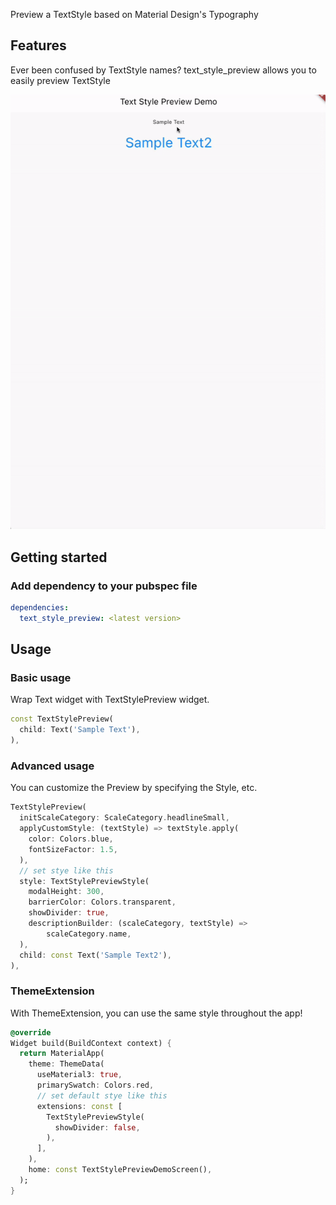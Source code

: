 Preview a TextStyle based on Material Design's Typography

## Features

Ever been confused by TextStyle names?
text_style_preview allows you to easily preview TextStyle

<p align="center">
  <img src="https://raw.githubusercontent.com/K9i-0/text_style_preview/main/text_style_preivew.gif" alt="text_style_preview" />
</p>




## Getting started

### Add dependency to your pubspec file

```yaml
dependencies:
  text_style_preview: <latest version>
```

## Usage

### Basic usage
Wrap Text widget with TextStylePreview widget.
```dart
const TextStylePreview(
  child: Text('Sample Text'),
),
```


### Advanced usage
You can customize the Preview by specifying the Style, etc.
```dart
TextStylePreview(
  initScaleCategory: ScaleCategory.headlineSmall,
  applyCustomStyle: (textStyle) => textStyle.apply(
    color: Colors.blue,
    fontSizeFactor: 1.5,
  ),
  // set stye like this
  style: TextStylePreviewStyle(
    modalHeight: 300,
    barrierColor: Colors.transparent,
    showDivider: true,
    descriptionBuilder: (scaleCategory, textStyle) =>
        scaleCategory.name,
  ),
  child: const Text('Sample Text2'),
),
```


### ThemeExtension
With ThemeExtension, you can use the same style throughout the app!
```dart
@override
Widget build(BuildContext context) {
  return MaterialApp(
    theme: ThemeData(
      useMaterial3: true,
      primarySwatch: Colors.red,
      // set default stye like this
      extensions: const [
        TextStylePreviewStyle(
          showDivider: false,
        ),
      ],
    ),
    home: const TextStylePreviewDemoScreen(),
  );
}
```